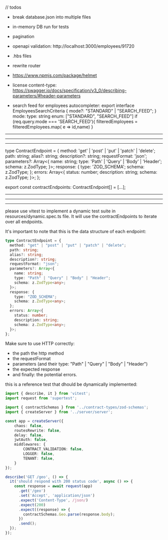 // todos

- break database.json into multiple files
- in-memory DB run for tests
- pagination
- openapi validation: http://localhost:3000/employees/91720
- .hbs files
- rewrite router
- https://www.npmjs.com/package/helmet
- license content-type: https://swagger.io/docs/specification/v3_0/describing-parameters/#header-parameters

- search feed for employees autocompleter:
export interface EmployeesSearchCriteria {
  mode?: "STANDARD" | "SEARCH_FEED";
}
        mode:
          type: string
          enum: ["STANDARD", "SEARCH_FEED"]
if (req.query.mode === 'SEARCH_FEED'){
    filteredEmployees = filteredEmployees.map( e => id,name)
}

------------------------------------------------------------------------------------------------
------------------------------------------------------------------------------------------------
------------------------------------------------------------------------------------------------

type ContractEndpoint = {
  method: 'get' | 'post' | 'put' | 'patch' | 'delete';
  path: string;
  alias?: string;
  description?: string;
  requestFormat: 'json';
  parameters?: Array<{
    name: string;
    type: 'Path' | 'Query' | 'Body' | 'Header';
    schema: z.ZodType<any>;
  }>;
  response: {
    type: 'ZOD_SCHEMA';
    schema: z.ZodType<any>;
  };
  errors: Array<{
    status: number;
    description: string;
    schema: z.ZodType<any>;
  }>;
};

export const contractEndpoints: ContractEndpoint[] = [...];

------------------------------------------------------------------------------------------------
------------------------------------------------------------------------------------------------
------------------------------------------------------------------------------------------------

please use vitest to implement a dynamic test suite in resources/dynamic.spec.ts file. It will use the contractEndpoints to iterate over all endpoints.

It's important to note that this is the data structure of each endpoint:
```ts
type ContractEndpoint = {
  method: "get" | "post" | "put" | "patch" | "delete";
  path: string;
  alias?: string;
  description?: string;
  requestFormat: "json";
  parameters?: Array<{
    name: string;
    type: "Path" | "Query" | "Body" | "Header";
    schema: z.ZodType<any>;
  }>;
  response: {
    type: "ZOD_SCHEMA";
    schema: z.ZodType<any>;
  };
  errors: Array<{
    status: number;
    description: string;
    schema: z.ZodType<any>;
  }>;
};
```

Make sure to use HTTP correctly:
- the path
the http method
- the requestFormat
- parameters (and their type: "Path" | "Query" | "Body" | "Header")
- the expected response
- and finally: the potential errors.

this is a reference test that dhould be dynamically implemented:
```ts
import { describe, it } from 'vitest';
import request from 'supertest';

import { contractSchemas } from '../contract-types/zod-schemas';
import { createServer } from '../server/server';

const app = createServer({
    chaos: false,
    routesRewrite: false,
    delay: false,
    jwtAuth: false,
    middlewares: {
        CONTRACT_VALIDATION: false,
        LOGGER: false,
        TENANT: false,
    }
});

describe('GET /geo', () => {
  it('should respond with 200 status code', async () => {
    const response = await request(app)
      .get('/geo')
      .set('Accept', 'application/json')
      .expect('Content-Type', /json/)
      .expect(200)
      .expect((response) => {
        contractSchemas.Geo.parse(response.body);
      })
      .send();
  });
});
```
